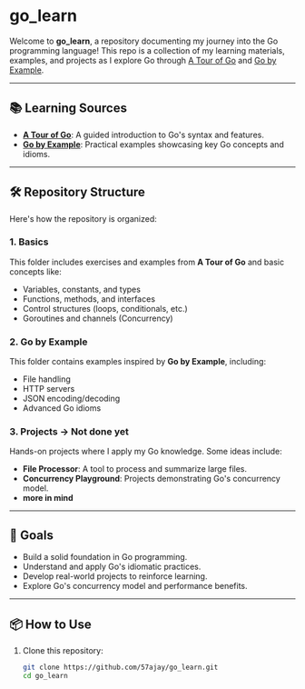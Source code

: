 # go_learn

Welcome to **go_learn**, a repository documenting my journey into the Go programming language! This repo is a collection of my learning materials, examples, and projects as I explore Go through [A Tour of Go](https://tour.golang.org/) and [Go by Example](https://gobyexample.com/).

---

## 📚 Learning Sources
- [**A Tour of Go**](https://tour.golang.org/): A guided introduction to Go's syntax and features.
- [**Go by Example**](https://gobyexample.com/): Practical examples showcasing key Go concepts and idioms.

---

## 🛠️ Repository Structure
Here's how the repository is organized:

### 1. **Basics**
This folder includes exercises and examples from **A Tour of Go** and basic concepts like:
- Variables, constants, and types
- Functions, methods, and interfaces
- Control structures (loops, conditionals, etc.)
- Goroutines and channels (Concurrency)

### 2. **Go by Example**
This folder contains examples inspired by **Go by Example**, including:
- File handling
- HTTP servers
- JSON encoding/decoding
- Advanced Go idioms

### 3. **Projects** -> Not done yet
Hands-on projects where I apply my Go knowledge. Some ideas include:
- **File Processor**: A tool to process and summarize large files.
- **Concurrency Playground**: Projects demonstrating Go's concurrency model.
- **more in mind**
---

## 🚀 Goals
- Build a solid foundation in Go programming.
- Understand and apply Go's idiomatic practices.
- Develop real-world projects to reinforce learning.
- Explore Go's concurrency model and performance benefits.

---

## 📦 How to Use
1. Clone this repository:
   ```bash
   git clone https://github.com/57ajay/go_learn.git
   cd go_learn
